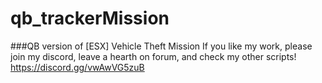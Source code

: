 # qb_trackerMission

###QB version of [ESX] Vehicle Theft Mission
If you like my work, please join my discord, leave a hearth on forum, and check my other scripts! https://discord.gg/vwAwVG5zuB
